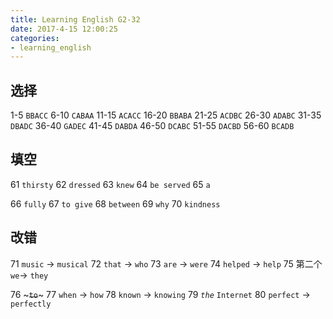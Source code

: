 ```yaml
---
title: Learning English G2-32
date: 2017-4-15 12:00:25
categories:
- learning_english
---
```


## 选择

1-5 `BBACC`      6-10 `CABAA`     11-15 `ACACC`
16-20 `BBABA`    21-25 `ACDBC`    26-30 `ADABC`
31-35 `DBADC`    36-40 `GADEC`    41-45 `DABDA`
46-50 `DCABC`    51-55 `DACBD`    56-60 `BCADB`
<!-- more -->

## 填空

61 `thirsty`
62 `dressed`
63 `knew`
64 `be served`
65 `a`

66 `fully`
67 `to give`
68 `between`
69 `why`
70 `kindness`

## 改错

71 `music` -> `musical`
72 `that` -> `who`
73 `are` -> `were`
74 `helped` -> `help`
75 第二个 `we`-> `they`

76 ~~~`to`~~~
77 `when` -> `how`
78 `known` -> `knowing`
79 *`the`* `Internet`
80 `perfect` -> `perfectly`

